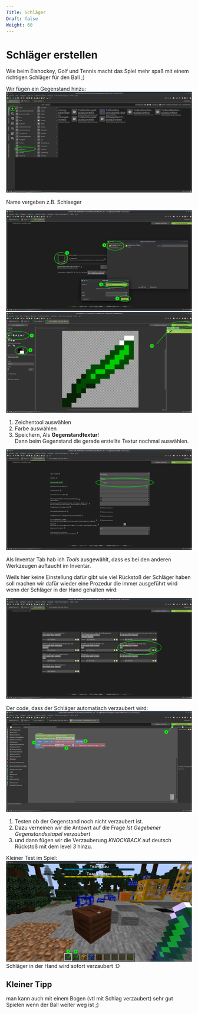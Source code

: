 ```yaml
---
Title: Schläger
Draft: false
Weight: 60
---
```



# Schläger erstellen
Wie beim Eishockey, Golf und Tennis macht das Spiel mehr spaß mit einem richtigen Schläger für den Ball ;)

Wir fügen ein Gegenstand hinzu:
![Gegenstand erstellen](gegenstand-erstellen.png)

Name vergeben z.B. Schlaeger

![Gegenstand Textur hinzufügen](gegenstand-textur-erstellen.png)  
![Gegenstand malen](gegenstand-pixeln.png)

1. Zeichentool auswählen
2. Farbe auswählen
3. Speichern, Als **Gegenstandtextur**!  
   Dann beim Gegenstand die gerade erstellte Textur nochmal auswählen.

![Gegenstand Eigenschaften](gegenstand-eigenschaften.png)

Als Inventar Tab hab ich *Tools* ausgewählt, dass es bei den anderen Werkzeugen auftaucht im Inventar.

Weils hier keine Einstellung dafür gibt wie viel Rückstoß der Schläger haben soll machen wir dafür wieder eine Prozedur die immer ausgeführt wird wenn der Schläger in der Hand gehalten wird:

![Auslöser](ausloeser.png)

Der code, dass der Schläger automatisch verzaubert wird:
![Code verzaubern](code-in-hand-verzaubern.png)

1. Testen ob der Gegenstand noch nicht verzaubert ist.
2. Dazu verneinen wir die Antowrt auf die Frage *Ist Gegebener Gegenstandsstapel verzaubert*
3. und dann fügen wir die Verzauberung *KNOCKBACK* auf deutsch Rückstoß mit dem level *3* hinzu.

Kleiner Test im Spiel:
![ingame Schläger](ingame-schlaeger.png)
Schläger in der Hand wird sofort verzaubert :D 

## Kleiner Tipp
man kann auch mit einem Bogen (vtl mit Schlag verzaubert) sehr gut Spielen wenn der Ball weiter weg ist ;)
